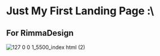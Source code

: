 # Just My First Landing Page :\
## For RimmaDesign
![127 0 0 1_5500_index html (2)](https://github.com/sevafacer/rimmaland/assets/72393870/dca5a400-3615-417d-a74b-a6b84b328354)
